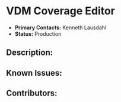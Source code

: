 # VDM Coverage Editor
- **Primary Contacts:**
  Kenneth Lausdahl
- **Status:**
  Production

## Description:


## Known Issues:


## Contributors:


